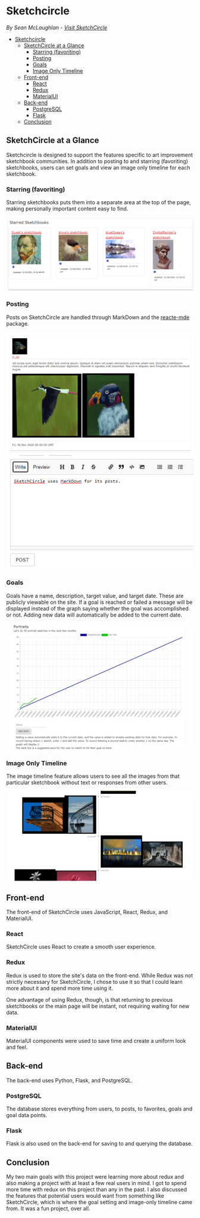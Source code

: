 # Sketchcircle
  *By Sean McLaughlan - [Visit SketchCircle](http://sketchcircle.herokuapp.com)*

- [Sketchcircle](#sketchcircle)
  - [SketchCircle at a Glance](#sketchcircle-at-a-glance)
    - [Starring (favoriting)](#starring-favoriting)
    - [Posting](#posting)
    - [Goals](#goals)
    - [Image Only Timeline](#image-only-timeline)
  - [Front-end](#front-end)
    - [React](#react)
    - [Redux](#redux)
    - [MaterialUI](#materialui)
  - [Back-end](#back-end)
    - [PostgreSQL](#postgresql)
    - [Flask](#flask)
  - [Conclusion](#conclusion)

## SketchCircle at a Glance
Sketchcircle is designed to support the features specific to art improvement sketchbook communities. In addition to posting to and starring (favoriting) sketchbooks, users can set goals and view an image only timeline for each sketchbook.

### Starring (favoriting)
Starring sketchbooks puts them into a separate area at the top of the page, making personally important content easy to find.

![](documentation/images/starring.png)

### Posting
Posts on SketchCircle are handled through MarkDown and the [reacte-mde](https://www.npmjs.com/package/react-mde) package.

![](documentation/images/post1.png)
![](documentation/images/post2.png)

### Goals
Goals have a name, description, target value, and target date. These are publicly viewable on the site. If a goal is reached or failed a message will be displayed instead of the graph saying whether the goal was accomplished or not. Adding new data will automatically be added to the current date.

![](documentation/images/goal.png)

### Image Only Timeline
The image timeline feature allows users to see all the images from that particular sketchbook without text or responses from other users.

![](documentation/images/timeline.png)

## Front-end
The front-end of SketchCircle uses JavaScript, React, Redux, and MaterialUI.

### React
SketchCircle uses React to create a smooth user experience.

### Redux
Redux is used to store the site's data on the front-end. While Redux was not strictly necessary for SketchCircle, I chose to use it so that I could learn more about it and spend more time using it.

One advantage of using Redux, though, is that returning to previous sketchbooks or the main page will be instant, not requiring waiting for new data.

### MaterialUI
MaterialUI components were used to save time and create a uniform look and feel.

## Back-end
The back-end uses Python, Flask, and PostgreSQL.

### PostgreSQL
The database stores everything from users, to posts, to favorites, goals and goal data points.

### Flask
Flask is also used on the back-end for saving to and querying the database.

## Conclusion
My two main goals with this project were learning more about redux and also making a project with at least a few real users in mind. I got to spend more time with redux on this project than any in the past. I also discussed the features that potential users would want from something like SketchCircle, which is where the goal setting and image-only timeline came from. It was a fun project, over all.
